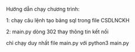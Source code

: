 Hướng dẫn chạy chương trình: 

1: chạy câu lệnh tạo bảng sql trong file CSDLNCKH

2: main.py dòng 302 thay thông tin kết nối

chỉ chạy duy nhất file main.py với python3 main.py
